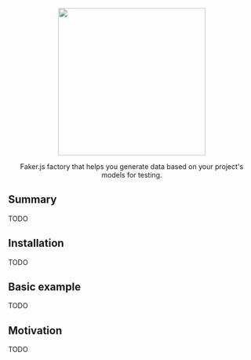 <div align="center">
  <img src="https://tschleuss.github.io/mocker-js/assets/logo.svg" width="300"/>
  <p>Faker.js factory that helps you generate data based on your project's models for testing.</p>
</div>

## Summary

TODO
## Installation

TODO

## Basic example

TODO

## Motivation

TODO